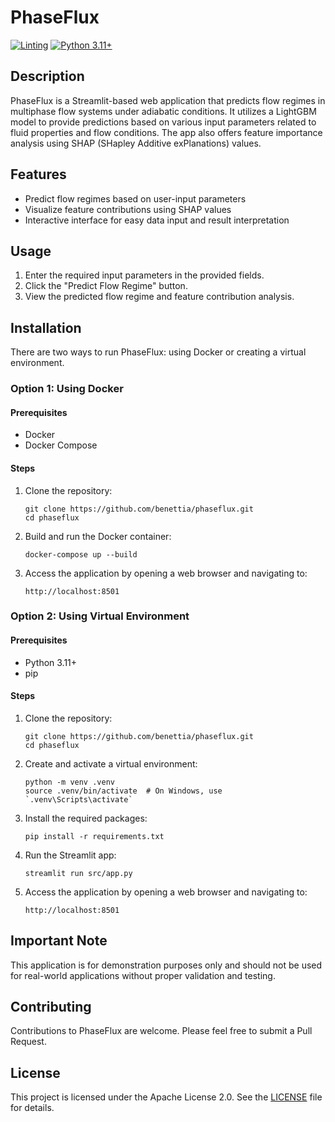# PhaseFlux

[![Linting](https://github.com/benettia/phaseflux/actions/workflows/linting.yml/badge.svg)](https://github.com/benettia/phaseflux/actions/workflows/linting.yml)
[![Python 3.11+](https://img.shields.io/badge/python-3.11%2B-blue.svg)](https://www.python.org/downloads/)


## Description
PhaseFlux is a Streamlit-based web application that predicts flow regimes in multiphase flow systems under adiabatic conditions. It utilizes a LightGBM model to provide predictions based on various input parameters related to fluid properties and flow conditions. The app also offers feature importance analysis using SHAP (SHapley Additive exPlanations) values.

## Features
- Predict flow regimes based on user-input parameters
- Visualize feature contributions using SHAP values
- Interactive interface for easy data input and result interpretation

## Usage
1. Enter the required input parameters in the provided fields.
2. Click the "Predict Flow Regime" button.
3. View the predicted flow regime and feature contribution analysis.

## Installation

There are two ways to run PhaseFlux: using Docker or creating a virtual environment.

### Option 1: Using Docker

#### Prerequisites
- Docker
- Docker Compose

#### Steps
1. Clone the repository:
   ```
   git clone https://github.com/benettia/phaseflux.git
   cd phaseflux
   ```

2. Build and run the Docker container:
   ```
   docker-compose up --build
   ```

3. Access the application by opening a web browser and navigating to:
   ```
   http://localhost:8501
   ```

### Option 2: Using Virtual Environment

#### Prerequisites
- Python 3.11+
- pip

#### Steps
1. Clone the repository:
   ```
   git clone https://github.com/benettia/phaseflux.git
   cd phaseflux
   ```

2. Create and activate a virtual environment:
   ```
   python -m venv .venv
   source .venv/bin/activate  # On Windows, use `.venv\Scripts\activate`
   ```

3. Install the required packages:
   ```
   pip install -r requirements.txt
   ```

4. Run the Streamlit app:
   ```
   streamlit run src/app.py
   ```

5. Access the application by opening a web browser and navigating to:
   ```
   http://localhost:8501
   ```

## Important Note
This application is for demonstration purposes only and should not be used for real-world applications without proper validation and testing.

## Contributing
Contributions to PhaseFlux are welcome. Please feel free to submit a Pull Request.

## License
This project is licensed under the Apache License 2.0. See the [LICENSE](LICENSE) file for details.